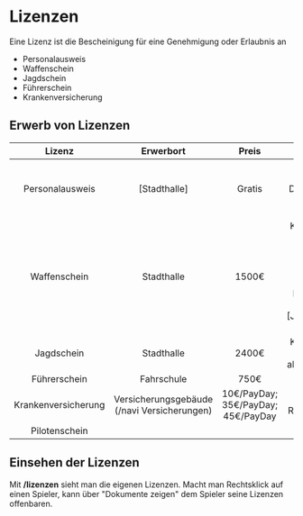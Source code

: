 # Lizenzen 
Eine Lizenz ist die Bescheinigung für eine Genehmigung oder Erlaubnis an 

* Personalausweis
* Waffenschein
* Jagdschein
* Führerschein
* Krankenversicherung

## Erwerb von Lizenzen

| Lizenz | Erwerbort | Preis | Info |
|:-:|:-:|:-:|:-:|
| Personalausweis | [Stadthalle] | Gratis | Kann nur einmal erstellt werden. Danach muss erst ein [Charaktertod] erfolgen. |
| Waffenschein | Stadthalle | 1500€ | Kann bei Missbrauch von der [Polizei] abgenommen oder beschlagnahmt werden. Bei Beschlagnahmung kann dieser für 20€ bei der [Justizvollzugsanstalt] abgeholt werden.|
| Jagdschein | Stadthalle | 2400€ | Kann bei Missbrauch von der Polizei abgenommen werden. |
| Führerschein | Fahrschule | 750€ | 
| Krankenversicherung | Versicherungsgebäude (/navi Versicherungen) | 10€/PayDay; 35€/PayDay; 45€/PayDay | NPC Antonia mit Rechtsklick anklicken. |
| Pilotenschein |  |  |  |

## Einsehen der Lizenzen

Mit **/lizenzen** sieht man die eigenen Lizenzen.
Macht man Rechtsklick auf einen Spieler, kann über "Dokumente zeigen" dem Spieler seine Lizenzen offenbaren.
